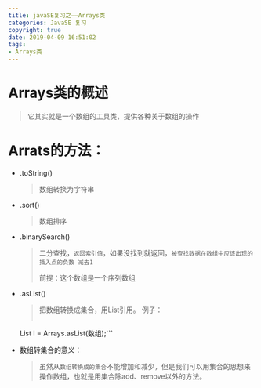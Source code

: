 ```yaml
---
title: javaSE复习之——Arrays类
categories: JavaSE 复习
copyright: true
date: 2019-04-09 16:51:02
tags:
- Arrays类
---
```

# Arrays类的概述
> 它其实就是一个数组的工具类，提供各种关于数组的操作


<!--more-->

# Arrats的方法：
- .toString()
	> 数组转换为字符串
- .sort()
	> 数组排序
- .binarySearch()
	> 二分查找，`返回索引值`，如果没找到就返回，`被查找数据在数组中应该出现的插入点的负数 减去1`
	> 
	> 前提：这个数组是一个序列数组
- .asList()
	> 把数组转换成集合，用List引用。
	> 例子：
	> ```
	List<String> l = Arrays.asList(数组);```
	
- 数组转集合的意义：
	> 
	> 虽然从`数组转换成的集合`不能增加和减少，但是我们可以用集合的思想来操作数组，也就是用集合除add、remove以外的方法。